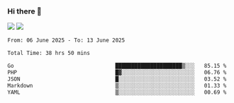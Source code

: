 ### Hi there 👋️

![](https://komarev.com/ghpvc/?username=Loner1024)
![](https://hit.yhype.me/github/profile?account_id=20189164)

<!--START_SECTION:waka-->

```txt
From: 06 June 2025 - To: 13 June 2025

Total Time: 38 hrs 50 mins

Go                                █████████████████████▒░░░   85.15 %
PHP                               █▓░░░░░░░░░░░░░░░░░░░░░░░   06.76 %
JSON                              █░░░░░░░░░░░░░░░░░░░░░░░░   03.52 %
Markdown                          ▒░░░░░░░░░░░░░░░░░░░░░░░░   01.33 %
YAML                              ▒░░░░░░░░░░░░░░░░░░░░░░░░   00.69 %
```

<!--END_SECTION:waka-->



